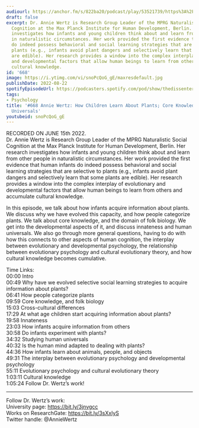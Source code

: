 ```yaml
---
audiourl: https://anchor.fm/s/822ba20/podcast/play/53521739/https%3A%2F%2Fd3ctxlq1ktw2nl.cloudfront.net%2Fstaging%2F2022-5-15%2Fe2029ca5-88fd-0147-9162-3557d74d052f.m4a
draft: false
excerpt: Dr. Annie Wertz is Research Group Leader of the MPRG Naturalistic Social
  Cognition at the Max Planck Institute for Human Development, Berlin. Her research
  investigates how infants and young children think about and learn from other people
  in naturalistic circumstances. Her work provided the first evidence that human infants
  do indeed possess behavioral and social learning strategies that are selective to
  plants (e.g., infants avoid plant dangers and selectively learn that some plants
  are edible). Her research provides a window into the complex interplay of evolutionary
  and developmental factors that allow human beings to learn from others and accumulate
  cultural knowledge.
id: '668'
image: https://i.ytimg.com/vi/snoPcQoG_gE/maxresdefault.jpg
publishDate: 2022-08-22
spotifyEpisodeUrl: https://podcasters.spotify.com/pod/show/thedissenter/episodes/668-Annie-Wertz-How-Children-Learn-About-Plants-Core-Knowledge--and-Human-Universals-e1jvrsb
tags:
- Psychology
title: '#668 Annie Wertz: How Children Learn About Plants; Core Knowledge, and Human
  Universals'
youtubeid: snoPcQoG_gE
---
```

<div class="timelinks">

RECORDED ON JUNE 15th 2022.  
Dr. Annie Wertz is Research Group Leader of the MPRG Naturalistic Social Cognition at the Max Planck Institute for Human Development, Berlin. Her research investigates how infants and young children think about and learn from other people in naturalistic circumstances. Her work provided the first evidence that human infants do indeed possess behavioral and social learning strategies that are selective to plants (e.g., infants avoid plant dangers and selectively learn that some plants are edible). Her research provides a window into the complex interplay of evolutionary and developmental factors that allow human beings to learn from others and accumulate cultural knowledge.

In this episode, we talk about how infants acquire information about plants. We discuss why we have evolved this capacity, and how people categorize plants. We talk about core knowledge, and the domain of folk biology. We get into the developmental aspects of it, and discuss innateness and human universals. We also go through more general questions, having to do with how this connects to other aspects of human cognition, the interplay between evolutionary and developmental psychology, the relationship between evolutionary psychology and cultural evolutionary theory, and how cultural knowledge becomes cumulative.

Time Links:  
<time>00:00</time> Intro  
<time>00:49</time> Why have we evolved selective social learning strategies to acquire information about plants?  
<time>06:41</time> How people categorize plants  
<time>09:59</time> Core knowledge, and folk biology  
<time>15:03</time> Cross-cultural differences  
<time>17:29</time> At what age children start acquiring information about plants?  
<time>19:58</time> Innateness  
<time>23:03</time> How infants acquire information from others  
<time>30:58</time> Do infants experiment with plants?  
<time>34:32</time> Studying human universals  
<time>40:32</time> Is the human mind adapted to dealing with plants?  
<time>44:36</time> How infants learn about animals, people, and objects  
<time>49:31</time> The interplay between evolutionary psychology and developmental psychology  
<time>55:11</time> Evolutionary psychology and cultural evolutionary theory  
<time>1:03:11</time> Cultural knowledge  
<time>1:05:24</time> Follow Dr. Wertz’s work!

---

Follow Dr. Wertz’s work:  
University page: https://bit.ly/3jnvgcc  
Works on ResearchGate: https://bit.ly/3sXxlyS  
Twitter handle: @AnnieWertz
</div>

